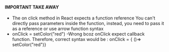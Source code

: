 #### IMPORTANT TAKE AWAY
- The on click method in React expects a function reference
You can't directly pass parameters inside the function, instead, you need to pass it as a reference or use arrow function syntax
- onClick = setColor("red")  -Wrong bcoz onClick expect callback function.
Therefore, correct syntax would be : onClick = { ()=> setColor("red")}

